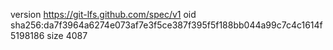 version https://git-lfs.github.com/spec/v1
oid sha256:da7f3964a6274e073af7e3f5ce387f395f5f188bb044a99c7c4c1614f5198186
size 4087
